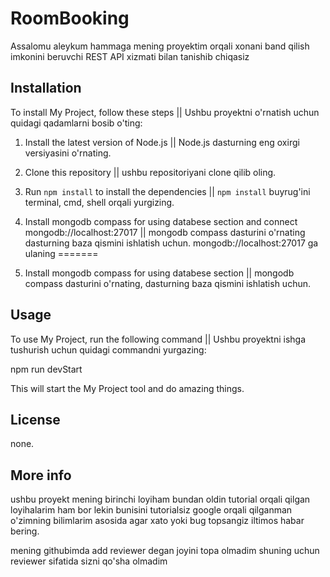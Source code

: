# RoomBooking

Assalomu aleykum hammaga mening proyektim orqali xonani band qilish imkonini beruvchi REST API xizmati bilan tanishib chiqasiz

## Installation

To install My Project, follow these steps || Ushbu proyektni o'rnatish uchun quidagi qadamlarni bosib o'ting:

1. Install the latest version of Node.js || Node.js dasturning eng oxirgi versiyasini o'rnating.
2. Clone this repository || ushbu repositoriyani clone qilib oling.
3. Run `npm install` to install the dependencies || `npm install` buyrug'ini terminal, cmd, shell orqali yurgizing.

4. Install mongodb compass for using databese section and connect mongodb://localhost:27017 || mongodb compass dasturini o'rnating dasturning baza qismini ishlatish uchun. mongodb://localhost:27017 ga ulaning
=======
4. Install mongodb compass for using databese section || mongodb compass dasturini o'rnating, dasturning baza qismini ishlatish uchun. 

## Usage

To use My Project, run the following command || Ushbu proyektni ishga tushurish uchun quidagi commandni yurgazing:

npm run devStart

This will start the My Project tool and do amazing things.

## License

none.
## More info
ushbu proyekt mening birinchi loyiham bundan oldin tutorial orqali qilgan loyihalarim ham bor lekin bunisini tutorialsiz google orqali  qilganman o'zimning bilimlarim asosida agar xato yoki bug topsangiz iltimos habar bering.

mening githubimda add reviewer degan joyini topa olmadim shuning uchun reviewer sifatida sizni qo'sha olmadim
